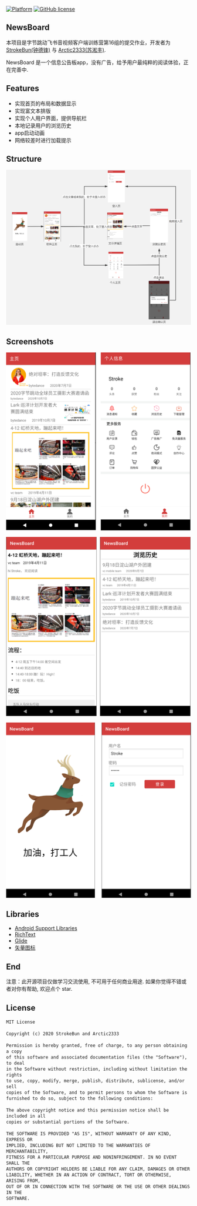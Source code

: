 [![Platform][1]][2] [![GitHub license][3]][4]

[1]:https://img.shields.io/badge/platform-Android-blue.svg
[2]:https://github.com/StrokeBun/NewsBoard
[3]:https://img.shields.io/badge/license-MIT-blue.svg
[4]:https://github.com/StrokeBun/NewsBoard/blob/master/LICENSE

## NewsBoard

本项目是字节跳动飞书音视频客户端训练营第16组的提交作业，开发者为 [StrokeBun(钟德锋)](https://github.com/StrokeBun) 与 [Arctic2333(苏淞丰)](https://github.com/Arctic2333).

NewsBoard 是一个信息公告板app，没有广告，给予用户最纯粹的阅读体验，正在完善中.

## Features

- 实现首页的布局和数据显示
- 实现富文本排版
- 实现个人用户界面，提供导航栏
- 本地记录用户的浏览历史
- app启动动画
- 网络较差时进行加载提示

## Structure

![](art/structure.png)

## Screenshots

 ![](art/1.png)

![](art/2.png)

![](art/3.png)



## Libraries

- [Android Support Libraries](https://developer.android.google.cn/index.html)
- [RichText](https://github.com/zzhoujay/RichText)
- [Glide](https://github.com/bumptech/glide)
- [矢量图标](https://www.iconfont.cn/)

## End

注意：此开源项目仅做学习交流使用, 不可用于任何商业用途. 如果你觉得不错或者对你有帮助, 欢迎点个 star.

## License

```
MIT License

Copyright (c) 2020 StrokeBun and Arctic2333

Permission is hereby granted, free of charge, to any person obtaining a copy
of this software and associated documentation files (the "Software"), to deal
in the Software without restriction, including without limitation the rights
to use, copy, modify, merge, publish, distribute, sublicense, and/or sell
copies of the Software, and to permit persons to whom the Software is
furnished to do so, subject to the following conditions:

The above copyright notice and this permission notice shall be included in all
copies or substantial portions of the Software.

THE SOFTWARE IS PROVIDED "AS IS", WITHOUT WARRANTY OF ANY KIND, EXPRESS OR
IMPLIED, INCLUDING BUT NOT LIMITED TO THE WARRANTIES OF MERCHANTABILITY,
FITNESS FOR A PARTICULAR PURPOSE AND NONINFRINGEMENT. IN NO EVENT SHALL THE
AUTHORS OR COPYRIGHT HOLDERS BE LIABLE FOR ANY CLAIM, DAMAGES OR OTHER
LIABILITY, WHETHER IN AN ACTION OF CONTRACT, TORT OR OTHERWISE, ARISING FROM,
OUT OF OR IN CONNECTION WITH THE SOFTWARE OR THE USE OR OTHER DEALINGS IN THE
SOFTWARE.
```

